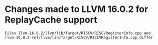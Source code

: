 # Changes made to LLVM 16.0.2 for ReplayCache support

```
Files llvm-16.0.2/llvm/lib/Target/RISCV/RISCVRegisterInfo.cpp and llvm-16.0.2-ref/llvm/lib/Target/RISCV/RISCVRegisterInfo.cpp differ
```
